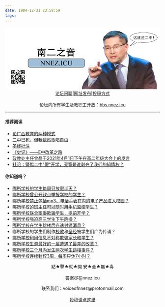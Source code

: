 ```yaml
---
date: 1984-12-31 23:59:59
tags: 
---
```


<center><img src="/welcome/welcome.png"/></center>

<center><a href="https://bbs.nnez.icu" target="_blank">论坛闲聊</a>|<a href="https://github.com/nnez-icu/nnez.icu" target="_blank">网址发布</a>|<a href="/contact/" target="_blank">投稿方式</a>
</center><br>
<center>论坛向所有学生及教职工开放：<a href="https://bbs.nnez.icu" target="_blank">bbs.nnez.icu</a></center>

---
#### 推荐阅读
+ [论广西教育的两种模式](/edu/)
+ [二中已死，但我依然歌唱自由](/二中已死，但我依然歌唱自由/)
+ [圣经批注](/圣经批注/)
+ [《史记》——E中改革之路](/史记/)
+ [政教处主任曾晶于2021年4月1日下午在高二年级大会上的发言](/speechundernationalflagbyzeng/)
+ [社论：警惕二中"假"开学，究竟是谁剥夺了我们的知情权？](/editorial2/)

#### 你知道吗？
+ [哪所学校的学生每周只放假半天？](/史记/#pzzy)
+ [哪所学校曾公开钦点举报学校的学生？](/史记/#qdjb)
+ [哪所学校禁止包括mp3、电话手表在内的电子产品进入校园？](/史记/#pzzj)
+ [哪所学校的班主任可以随时用手机监控学生？](/做遵规守纪好学生)
+ [哪所学校联合家委欺骗学生，提前开学？](/editorial2)
+ [哪所学校强迫高三学生下午跑操？](/浅谈鹅中高三改革)
+ [哪所学校在学生跳楼后光速封锁消息？](/北宁市二中学生坠楼事件)
+ 哪所学校的学生们制作[校歌](/北宁二中校歌)和[圣经](史记/#ezsj)被学生们广为传诵？
+ [哪所学校利用信息不对称欺骗家长和学生？](/史记/#ezsj)
+ [哪所学校生源最好的一届遭遇了最差的改革？](/史记)
+ [哪所学校三个月内发生两次学生跳楼事件？](/史记/#xszl)
+ [哪所学校连续封校3周，每周只休7小时？](/)

<center>點★擊★就★開    安★全★無★毒</center><br>
<center><a herf="https://www.nnez.icu">答案尽在nnez.icu</a></center>
<p><center>联系我们：voiceofnnez@protonmail.com </center><br>
<center><a href="/contact/" target="_blank">投稿请点这里</a></center></p>
